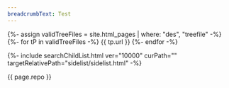 ```yaml
---
breadcrumbText: Test
---
```


{%- assign validTreeFiles = site.html_pages | where: "des", "treefile" -%}
{%- for tP in validTreeFiles -%}
    {{ tp.url }}
{%- endfor -%}

{%- include searchChildList.html ver="10000" curPath="" targetRelativePath="sidelist/sidelist.html" -%}

{{ page.repo }}
